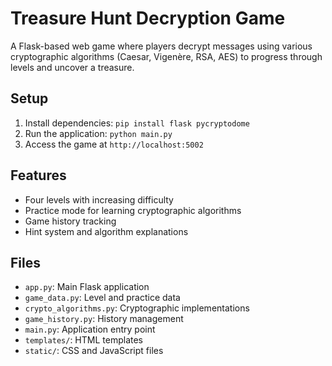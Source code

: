 # Treasure Hunt Decryption Game

A Flask-based web game where players decrypt messages using various cryptographic algorithms (Caesar, Vigenère, RSA, AES) to progress through levels and uncover a treasure.

## Setup
1. Install dependencies: `pip install flask pycryptodome`
2. Run the application: `python main.py`
3. Access the game at `http://localhost:5002`

## Features
- Four levels with increasing difficulty
- Practice mode for learning cryptographic algorithms
- Game history tracking
- Hint system and algorithm explanations

## Files
- `app.py`: Main Flask application
- `game_data.py`: Level and practice data
- `crypto_algorithms.py`: Cryptographic implementations
- `game_history.py`: History management
- `main.py`: Application entry point
- `templates/`: HTML templates
- `static/`: CSS and JavaScript files

